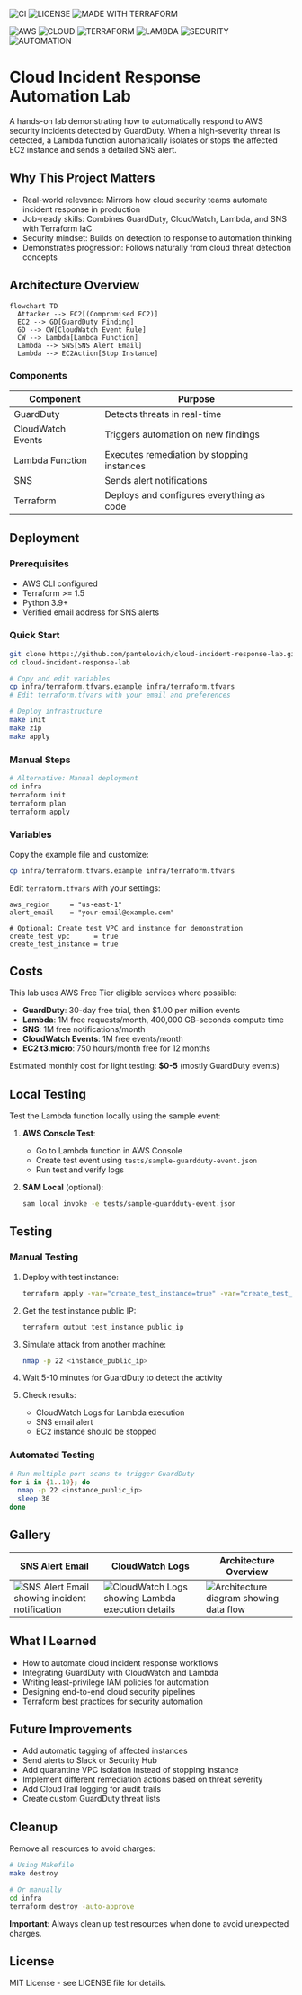 ![CI](https://github.com/pantelovich/cloud-incident-response-lab/actions/workflows/ci.yml/badge.svg)
![LICENSE](https://img.shields.io/github/license/pantelovich/cloud-incident-response-lab?style=for-the-badge)
![MADE WITH TERRAFORM](https://img.shields.io/badge/MADE%20WITH-TERRAFORM-5C4EE5?style=for-the-badge&logo=terraform)

![AWS](https://img.shields.io/badge/AWS-orange?style=for-the-badge&logo=amazonaws)
![CLOUD](https://img.shields.io/badge/CLOUD-blue?style=for-the-badge&logo=icloud)
![TERRAFORM](https://img.shields.io/badge/TERRAFORM-844FBA?style=for-the-badge&logo=terraform)
![LAMBDA](https://img.shields.io/badge/LAMBDA-FF9900?style=for-the-badge&logo=awslambda)
![SECURITY](https://img.shields.io/badge/SECURITY-gray?style=for-the-badge&logo=datadog)
![AUTOMATION](https://img.shields.io/badge/AUTOMATION-2E8B57?style=for-the-badge&logo=githubactions)

# Cloud Incident Response Automation Lab

A hands-on lab demonstrating how to automatically respond to AWS security incidents detected by GuardDuty. When a high-severity threat is detected, a Lambda function automatically isolates or stops the affected EC2 instance and sends a detailed SNS alert.

## Why This Project Matters
- Real-world relevance: Mirrors how cloud security teams automate incident response in production
- Job-ready skills: Combines GuardDuty, CloudWatch, Lambda, and SNS with Terraform IaC
- Security mindset: Builds on detection to response to automation thinking
- Demonstrates progression: Follows naturally from cloud threat detection concepts

## Architecture Overview

```mermaid
flowchart TD
  Attacker --> EC2[(Compromised EC2)]
  EC2 --> GD[GuardDuty Finding]
  GD --> CW[CloudWatch Event Rule]
  CW --> Lambda[Lambda Function]
  Lambda --> SNS[SNS Alert Email]
  Lambda --> EC2Action[Stop Instance]
```

### Components

| Component | Purpose |
|-----------|---------|
| GuardDuty | Detects threats in real-time |
| CloudWatch Events | Triggers automation on new findings |
| Lambda Function | Executes remediation by stopping instances |
| SNS | Sends alert notifications |
| Terraform | Deploys and configures everything as code |

## Deployment

### Prerequisites

- AWS CLI configured
- Terraform >= 1.5
- Python 3.9+
- Verified email address for SNS alerts

### Quick Start

```bash
git clone https://github.com/pantelovich/cloud-incident-response-lab.git
cd cloud-incident-response-lab

# Copy and edit variables
cp infra/terraform.tfvars.example infra/terraform.tfvars
# Edit terraform.tfvars with your email and preferences

# Deploy infrastructure
make init
make zip
make apply
```

### Manual Steps

```bash
# Alternative: Manual deployment
cd infra
terraform init
terraform plan
terraform apply
```

### Variables

Copy the example file and customize:

```bash
cp infra/terraform.tfvars.example infra/terraform.tfvars
```

Edit `terraform.tfvars` with your settings:

```hcl
aws_region     = "us-east-1"
alert_email    = "your-email@example.com"

# Optional: Create test VPC and instance for demonstration
create_test_vpc      = true
create_test_instance = true
```

## Costs

This lab uses AWS Free Tier eligible services where possible:

- **GuardDuty**: 30-day free trial, then $1.00 per million events
- **Lambda**: 1M free requests/month, 400,000 GB-seconds compute time
- **SNS**: 1M free notifications/month
- **CloudWatch Events**: 1M free events/month
- **EC2 t3.micro**: 750 hours/month free for 12 months

Estimated monthly cost for light testing: **$0-5** (mostly GuardDuty events)

## Local Testing

Test the Lambda function locally using the sample event:

1. **AWS Console Test**:
   - Go to Lambda function in AWS Console
   - Create test event using `tests/sample-guardduty-event.json`
   - Run test and verify logs

2. **SAM Local** (optional):
   ```bash
   sam local invoke -e tests/sample-guardduty-event.json
   ```

## Testing

### Manual Testing

1. Deploy with test instance:
   ```bash
   terraform apply -var="create_test_instance=true" -var="create_test_vpc=true"
   ```

2. Get the test instance public IP:
   ```bash
   terraform output test_instance_public_ip
   ```

3. Simulate attack from another machine:
   ```bash
   nmap -p 22 <instance_public_ip>
   ```

4. Wait 5-10 minutes for GuardDuty to detect the activity

5. Check results:
   - CloudWatch Logs for Lambda execution
   - SNS email alert
   - EC2 instance should be stopped

### Automated Testing

```bash
# Run multiple port scans to trigger GuardDuty
for i in {1..10}; do
  nmap -p 22 <instance_public_ip>
  sleep 30
done
```

## Gallery

| SNS Alert Email | CloudWatch Logs | Architecture Overview |
|------------------|-----------------|------------------------|
| ![SNS Alert Email showing incident notification](docs/alert-email.png) | ![CloudWatch Logs showing Lambda execution details](docs/cloudwatch-log.png) | ![Architecture diagram showing data flow](docs/architecture-diagram.png) |

## What I Learned

- How to automate cloud incident response workflows
- Integrating GuardDuty with CloudWatch and Lambda
- Writing least-privilege IAM policies for automation
- Designing end-to-end cloud security pipelines
- Terraform best practices for security automation

## Future Improvements

- Add automatic tagging of affected instances
- Send alerts to Slack or Security Hub
- Add quarantine VPC isolation instead of stopping instance
- Implement different remediation actions based on threat severity
- Add CloudTrail logging for audit trails
- Create custom GuardDuty threat lists

## Cleanup

Remove all resources to avoid charges:

```bash
# Using Makefile
make destroy

# Or manually
cd infra
terraform destroy -auto-approve
```

**Important**: Always clean up test resources when done to avoid unexpected charges.

## License

MIT License - see LICENSE file for details.